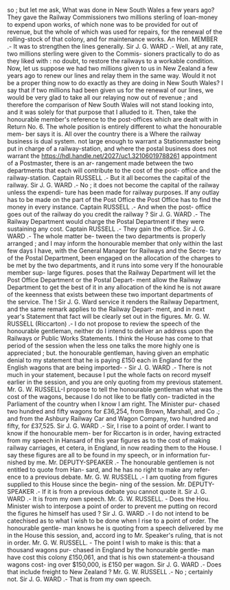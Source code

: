 so ; but let me ask, What was done in New South Wales a few years ago? They gave the Railway Commissioners two millions sterling of loan-money to expend upon works, of which none was to be provided for out of revenue, but the whole of which was used for repairs, for the renewal of the rolling-stock of that colony, and for maintenance works. An Hon. MEMBER .- It was to strengthen the lines generally. Sir J. G. WARD .- Well, at any rate, two millions sterling were given to the Commis- sioners practically to do as they liked with : no doubt, to restore the railways to a workable condition. Now, let us suppose we had two millions given to us in New Zealand a few years ago to renew our lines and relay them in the same way. Would it not be a proper thing now to do exactly as they are doing in New South Wales? I say that if two millions had been given us for the renewal of our lines, we would be very glad to take all our relaying now out of revenue ; and therefore the comparison of New South Wales will not stand looking into, and it was solely for that purpose that I alluded to it. Then, take the honourable member's reference to the post-offices which are dealt with in Return No. 6. The whole position is entirely different to what the honourable mem- ber says it is. All over the country there is a Where the railway business is dual system. not large enough to warrant a Stationmaster being put in charge of a railway-station, and where the postal business does not warrant the https://hdl.handle.net/2027/uc1.32106019788261 appointment of a Postmaster, there is an ar- rangement made between the two departments that each will contribute to the cost of the post- office and the railway-station. Captain RUSSELL .- But it all becomes the capital of the railway. Sir J. G. WARD .- No ; it does not become the capital of the railway unless the expendi- ture has been made for railway purposes. If any outlay has to be made on the part of the Post Office the Post Office has to find the money in every instance. Captain RUSSELL .- And when the post- office goes out of the railway do you credit the railway ? Sir J. G. WARD .- The Railway Department would charge the Postal Department if they were sustaining any cost. Captain RUSSELL .- They gain the office. Sir J. G. WARD .- The whole matter be- tween the two departments is properly arranged ; and I may inform the honourable member that only within the last few days I have, with the General Manager for Railways and the Secre- tary of the Postal Department, been engaged on the allocation of the charges to be met by the two departments, and it runs into some very If the honourable member sup- large figures. poses that the Railway Department will let the Post Office Department or the Postal Depart- ment allow the Railway Department to get the best of it in any allocation of the kind he is not aware of the keenness that exists between these two important departments of the service. The ! Sir J. G. Ward service it renders the Railway Department, and the same remark applies to the Railway Depart- ment, and in next year's Statement that fact will be clearly set out in the figures. Mr. G. W. RUSSELL (Riccarton) .- I do not propose to review the speech of the honourable gentleman, neither do I intend to deliver an address upon the Railways or Public Works Statements. I think the House has come to that period of the session when the less one talks the more highly one is appreciated ; but. the honourable gentleman, having given an emphatic denial to my statement that he is paying £150 each in England for the English wagons that are being imported- - Sir J. G. WARD .- There is not much in your statement, because I put the whole facts on record myself earlier in the session, and you are only quoting from my previous statement. Mr. G. W. RUSSELL-I propose to tell the honourable gentleman what was the cost of the wagons, because I do not like to be flatly con- tradicted in the Parliament of the country when I know I am right. The Minister pur- chased two hundred and fifty wagons for £36,254, from Brown, Marshall, and Co .; and from the Ashbury Railway Car and Wagon Company, two hundred and fifty, for £37,525. Sir J. G. WARD .- Sir, I rise to a point of order. I want to know if the honourable mem- ber for Riccarton is in order, having extracted from my speech in Hansard of this year figures as to the cost of making railway carriages, et cetera, in England, in now reading them to the House. I say these figures are all to be found in my speech, or in information fur- nished by me. Mr. DEPUTY-SPEAKER .- The honourable gentlemen is not entitled to quote from Han- sard, and he has no right to make any refer- ence to a previous debate. Mr. G. W. RUSSELL .- I am quoting from figures supplied to this House since the begin- ning of the session. Mr. DEPUTY-SPEAKER .- If it is from a previous debate you cannot quote it. Sir J. G. WARD .- It is from my own speech. Mr. G. W. RUSSELL. - Does the Hou. Minister wish to interpose a point of order to prevent me putting on record the figures he himself has used ? Sir J. G. WARD .- I do not intend to be catechised as to what I wish to be done when I rise to a point of order. The honourable gentle- man knows he is quoting from a speech delivered by me in the House this session, and, accord ing to Mr. Speaker's ruling, that is not in order. Mr. G. W. RUSSELL. - The point I wish to make is this: that a thousand wagons pur- chased in England by the honourable gentle- man have cost this colony £150,061, and that is his own statement-a thousand wagons cost- ing over $150,000, is £150 per wagon. Sir J. G. WARD .- Does that include freight to New Zealand ? Mr. G. W. RUSSELL .- No ; certainly not. Sir J. G. WARD .- That is from my own speech. 